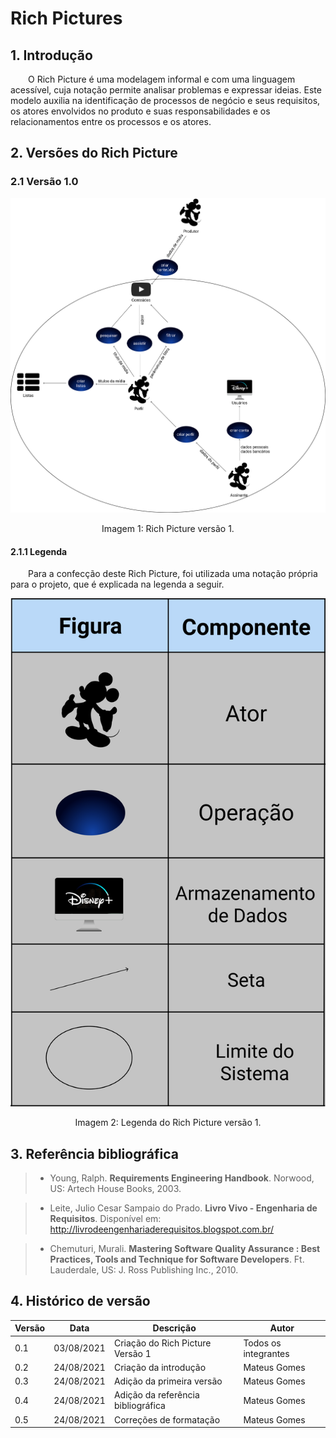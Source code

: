 # Rich Pictures

## 1. Introdução

&emsp;&emsp;O Rich Picture é uma modelagem informal e com uma linguagem acessível, cuja notação permite analisar problemas e expressar ideias. Este modelo auxilia na identificação de processos de negócio e seus requisitos, os atores envolvidos no produto e suas responsabilidades e os relacionamentos entre os processos e os atores.

## 2. Versões do Rich Picture

### 2.1 Versão 1.0

<center>

![Rich Picture Version 1](../assets/rich_pictures/version-1.jpg)

<figcaption>Imagem 1: Rich Picture versão 1.</figcaption>

</center>

#### 2.1.1 Legenda

&emsp;&emsp;Para a confecção deste Rich Picture, foi utilizada uma notação própria para o projeto, que é explicada na legenda a seguir.

<center>

![caption](../assets/rich_pictures/caption-1.jpg)

<figcaption>Imagem 2: Legenda do Rich Picture versão 1.</figcaption>

</center>

## 3. Referência bibliográfica

> - Young, Ralph. **Requirements Engineering Handbook**. Norwood, US: Artech House Books, 2003.

> - Leite, Julio Cesar Sampaio do Prado. **Livro Vivo - Engenharia de Requisitos**. Disponível em: http://livrodeengenhariaderequisitos.blogspot.com.br/

> - Chemuturi, Murali. **Mastering Software Quality Assurance : Best Practices, Tools and Technique for Software Developers**. Ft. Lauderdale, US: J. Ross Publishing Inc., 2010.

## 4. Histórico de versão

| Versão | Data       | Descrição                                           | Autor        |
| ------ | ---------- | --------------------------------------------------- | ------------ |
| 0.1    | 03/08/2021 | Criação do Rich Picture Versão 1 | Todos os integrantes |
| 0.2    | 24/08/2021 | Criação da introdução | Mateus Gomes |
| 0.3    | 24/08/2021 | Adição da primeira versão | Mateus Gomes |
| 0.4    | 24/08/2021 | Adição da referência bibliográfica | Mateus Gomes |
| 0.5    | 24/08/2021 | Correções de formatação | Mateus Gomes |